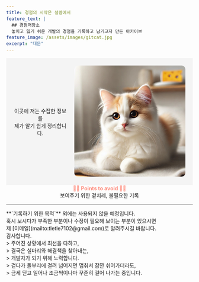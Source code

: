 ```yaml
---
title: 경험의 시작은 설렘에서
feature_text: |
  ## 경험저장소
  놓치고 잃기 쉬운 개발의 경험을 기록하고 남기고자 만든 아카이브 
feature_image: /assets/images/gitcat.jpg
excerpt: "대문"
---
```


<div class="sogae" align="center">
  <div class="sogaegeul" align="center" style="display: flex; align-items: center; justify-content: space-between; padding: 20px; background-color: #f4f4f4;">
    <div style="flex: 1; margin-right: 20px;">
      <p>이곳에 저는 수집한 정보를<br>제가 알기 쉽게 정리합니다.</p>
    </div>
    <div>
      <img class="sogaegrim" src="/assets/images/blogcat.jpg" alt="블로그 cat 이미지" style="width: 300px; height: 300px; object-fit: cover; border-radius: 10px;">
    </div>
  </div>
</div>
<div class="resolution" align="center">
    <strong style="color: #ff8e7f;">✍🏻 Points to avoid ✍🏻</strong><br>보여주기 위한 겉치레, 불필요한 기록<br>
</div>
<hr>
**`기록하기 위한 목적`** 외에는 사용되지 않을 예정입니다.<br>
혹시 보시다가 부족한 부분이나 수정이 필요해 보이는 부분이 있으시면<br>
제 [이메일](mailto:tletle7102@gmail.com)로 알려주시길 바랍니다.<br>
감사합니다.<br>
> 주어진 상황에서 최선을 다하고,<br>
> 결국은 실마리와 해결책을 찾아내는,<br>
> 개발자가 되기 위해 노력합니다.<br>
> 걷다가 돌부리에 걸려 넘어지면 멈춰서 잠깐 쉬어가더라도,<br>
> 금세 딛고 일어나 조금씩이나마 꾸준히 걸어 나가는 중입니다.
